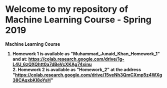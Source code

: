 # Welcome to my repository of Machine Learning Course - Spring 2019
<strong>Machine Learning Course</stron>
1. Homework 1 is available as "Muhammad_Junaid_Khan_Homework_1" and at: https://colab.research.google.com/drive/1g-L4U_6zQXQhtt0a7dBeVcXKAg74xinu
<br/>2. Homework 2 is available as "Homework_2" at the address "https://colab.research.google.com/drive/15veNh3QmCXmp5z4WXg38CAqxbKI8oYsH" 
